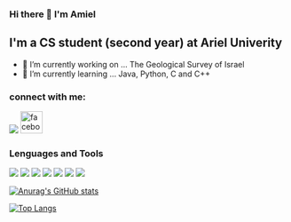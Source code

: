 ### Hi there 👋 I'm Amiel 
## I'm a CS student (second year) at Ariel Univerity 

- 🔭 I’m currently working on ... The Geological Survey of Israel 
- 🌱 I’m currently learning ... Java, Python, C and C++
### connect with me:
[<img src='https://img.shields.io/badge/Gmail-D14836?style=for-the-badge&logo=gmail&logoColor=white'>](amiel349@gmail.com)
[<img src='https://cdn.jsdelivr.net/npm/simple-icons@3.0.1/icons/facebook.svg' alt='facebook' height='40'>](https://www.facebook.com/amiel.lejzor)

### Lenguages and Tools
<img src="https://img.shields.io/badge/Java-ED8B00?style=for-the-badge&logo=java&logoColor=white
" />
<img src="{BadgeURLHere}" />
<img src="{BadgeURLHere}" />
<img src="{BadgeURLHere}" />
<img src="{BadgeURLHere}" />
<img src="{BadgeURLHere}" />
<img src="{BadgeURLHere}" />

[![Anurag's GitHub stats](https://github-readme-stats.vercel.app/api?username=amiel349)](https://github.com/amiel349)

[![Top Langs](https://github-readme-stats.vercel.app/api/top-langs/?username=amiel349)](https://github.com/amiel349)



